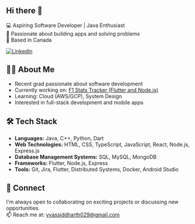 ## Hi there 👋

💻 Aspiring Software Developer | Java Enthusiast  
🌱 Passionate about building apps and solving problems  
📍 Based in Canada

[![LinkedIn](https://img.shields.io/badge/LinkedIn-blue?style=flat&logo=linkedin)](https://www.linkedin.com/in/siddharth-vyas-/)

## 👨‍💻 About Me
- Recent grad passionate about software development
- Currently working on: [F1 Stats Tracker (Flutter and Node.js)](https://github.com/sid-vyas/f1-clone)
- Learning: Cloud (AWS/GCP), System Design
- Interested in full-stack development and mobile apps

## 🛠 Tech Stack
- **Languages:** Java, C++, Python, Dart
- **Web Technologies:** HTML, CSS, TypeScript, JavaScript, React, Node.js, Express.js
- **Database Management Systems:** SQL, MySQL, MongoDB  
- **Frameworks:** Flutter, Node.js, Express  
- **Tools:** Git, Jira, Flutter, Distributed Systems, Docker, Android Studio

## 🤝 Connect
I'm always open to collaborating on exciting projects or discussing new opportunities.  
📫 Reach me at: vyassiddharth029@gmail.com
